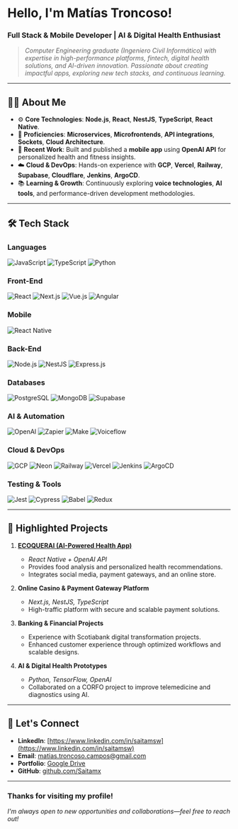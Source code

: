 # Hello, I'm Matías Troncoso!

### Full Stack & Mobile Developer | AI & Digital Health Enthusiast

> *Computer Engineering graduate (Ingeniero Civil Informático) with expertise in high-performance platforms, fintech, digital health solutions, and AI-driven innovation. Passionate about creating impactful apps, exploring new tech stacks, and continuous learning.*

---

## 🧑‍💻 About Me

- ⚙️ **Core Technologies**: **Node.js**, **React**, **NestJS**, **TypeScript**, **React Native**.
- 🚀 **Proficiencies**: **Microservices**, **Microfrontends**, **API integrations**, **Sockets**, **Cloud Architecture**.
- 🌱 **Recent Work**: Built and published a **mobile app** using **OpenAI API** for personalized health and fitness insights.
- ☁️ **Cloud & DevOps**: Hands-on experience with **GCP**, **Vercel**, **Railway**, **Supabase**, **Cloudflare**, **Jenkins**, **ArgoCD**.
- 📚 **Learning & Growth**: Continuously exploring **voice technologies**, **AI tools**, and performance-driven development methodologies.

---

## 🛠 Tech Stack

### **Languages**
![JavaScript](https://img.shields.io/badge/-JavaScript-F7DF1E?logo=javascript&logoColor=black&style=flat-square)
![TypeScript](https://img.shields.io/badge/-TypeScript-3178C6?logo=typescript&logoColor=white&style=flat-square)
![Python](https://img.shields.io/badge/-Python-3776AB?logo=python&logoColor=white&style=flat-square)

### **Front-End**
![React](https://img.shields.io/badge/-React-61DAFB?logo=react&logoColor=white&style=flat-square)
![Next.js](https://img.shields.io/badge/-Next.js-black?logo=next.js&logoColor=white&style=flat-square)
![Vue.js](https://img.shields.io/badge/-Vue.js-4FC08D?logo=vue.js&logoColor=white&style=flat-square)
![Angular](https://img.shields.io/badge/-Angular-DD0031?logo=angular&logoColor=white&style=flat-square)

### **Mobile**
![React Native](https://img.shields.io/badge/-React_Native-61DAFB?logo=react&logoColor=white&style=flat-square)

### **Back-End**
![Node.js](https://img.shields.io/badge/-Node.js-339933?logo=node.js&logoColor=white&style=flat-square)
![NestJS](https://img.shields.io/badge/-NestJS-E0234E?logo=nestjs&logoColor=white&style=flat-square)
![Express.js](https://img.shields.io/badge/-Express.js-000000?logo=express&logoColor=white&style=flat-square)

### **Databases**
![PostgreSQL](https://img.shields.io/badge/-PostgreSQL-336791?logo=postgresql&logoColor=white&style=flat-square)
![MongoDB](https://img.shields.io/badge/-MongoDB-47A248?logo=mongodb&logoColor=white&style=flat-square)
![Supabase](https://img.shields.io/badge/-Supabase-3ECF8E?logo=supabase&logoColor=white&style=flat-square)

### **AI & Automation**
![OpenAI](https://img.shields.io/badge/-OpenAI-412991?logo=openai&logoColor=white&style=flat-square)
![Zapier](https://img.shields.io/badge/-Zapier-FF4A00?logo=zapier&logoColor=white&style=flat-square)
![Make](https://img.shields.io/badge/-Make-712cf9?logoColor=white&style=flat-square)
![Voiceflow](https://img.shields.io/badge/-Voiceflow-4A90E2?logoColor=white&style=flat-square)

### **Cloud & DevOps**
![GCP](https://img.shields.io/badge/-GCP-4285F4?logo=googlecloud&logoColor=white&style=flat-square)
![Neon](https://img.shields.io/badge/-Neon-00C4CC?logo=neon&logoColor=white&style=flat-square)
![Railway](https://img.shields.io/badge/-Railway-000000?logo=railway&logoColor=white&style=flat-square)
![Vercel](https://img.shields.io/badge/-Vercel-000000?logo=vercel&logoColor=white&style=flat-square)
![Jenkins](https://img.shields.io/badge/-Jenkins-D24939?logo=jenkins&logoColor=white&style=flat-square)
![ArgoCD](https://img.shields.io/badge/-ArgoCD-EF7B4D?logo=argo&logoColor=white&style=flat-square)

### **Testing & Tools**
![Jest](https://img.shields.io/badge/-Jest-C21325?logo=jest&logoColor=white&style=flat-square)
![Cypress](https://img.shields.io/badge/-Cypress-17202C?logo=cypress&logoColor=white&style=flat-square)
![Babel](https://img.shields.io/badge/-Babel-F9DC3E?logo=babel&logoColor=white&style=flat-square)
![Redux](https://img.shields.io/badge/-Redux-764ABC?logo=redux&logoColor=white&style=flat-square)

---

## 🚀 Highlighted Projects

1. **[ECOQUERAI (AI-Powered Health App)](https://play.google.com/store/apps/details?id=com.ecoquerai)**
   - *React Native + OpenAI API*
   - Provides food analysis and personalized health recommendations.
   - Integrates social media, payment gateways, and an online store.

2. **Online Casino & Payment Gateway Platform**
   - *Next.js, NestJS, TypeScript*
   - High-traffic platform with secure and scalable payment solutions.

3. **Banking & Financial Projects**
   - Experience with Scotiabank digital transformation projects.
   - Enhanced customer experience through optimized workflows and scalable designs.

4. **AI & Digital Health Prototypes**
   - *Python, TensorFlow, OpenAI*
   - Collaborated on a CORFO project to improve telemedicine and diagnostics using AI.

---

## 🤝 Let's Connect

- **LinkedIn**: [https://www.linkedin.com/in/saitamsw](https://www.linkedin.com/in/saitamsw)
- **Email**: [matias.troncoso.campos@gmail.com](mailto:matias.troncoso.campos@gmail.com)
- **Portfolio**: [Google Drive](https://drive.google.com/file/d/159aDSJjSJTcLsy7l1Zi5Do7k6L73TeV7/view)
- **GitHub**: [github.com/Saitamx](https://github.com/Saitamx)

---

### Thanks for visiting my profile!
*I'm always open to new opportunities and collaborations—feel free to reach out!*
